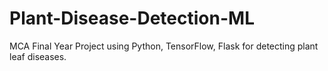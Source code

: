# Plant-Disease-Detection-ML
MCA Final Year Project using Python, TensorFlow, Flask for detecting plant leaf diseases.

